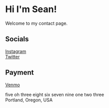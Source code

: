 # Hi I'm Sean!
Welcome to my contact page.  

## Socials
[Instagram](https://www.instagram.com/saladgar/ "I'm @SaladGar on Insta!")  
[Twitter](https://twitter.com/saladgar "I'm @SaladGar on Twitter!")  

## Payment
[Venmo](https://venmo.com/saladgar "Pay me on Venmo!")  


five oh three eight six seven nine one two three  
Portland, Oregon, USA   
